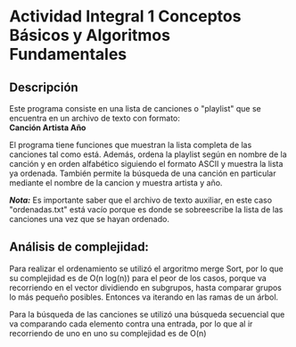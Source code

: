 Actividad Integral 1 Conceptos Básicos y Algoritmos Fundamentales
===

Descripción
---

Este programa consiste en una lista de canciones o "playlist" que se encuentra en un archivo de texto con formato:  
**Canción Artista Año**

El programa tiene funciones que muestran la lista completa de las canciones tal como está. Además, ordena la playlist según en nombre de la canción y en orden alfabético siguiendo el formato ASCII y muestra la lista ya ordenada. También permite la búsqueda de una canción en particular mediante el nombre de la cancion y muestra artista y año.

***Nota:*** Es importante saber que el archivo de texto auxiliar, en este caso "ordenadas.txt" está vacío porque es donde se sobreescribe la lista de las canciones una vez que se hayan ordenado.

Análisis de complejidad:
---

Para realizar el ordenamiento se utilizó el argoritmo merge Sort, por lo que su complejidad es de O(n log(n)) para el peor de los casos, porque va recorriendo en el vector dividiendo en subgrupos, hasta comparar grupos lo más pequeño posibles. Entonces va iterando en las ramas de un árbol.

Para la búsqueda de las canciones se utilizó una búsqueda secuencial que va comparando cada elemento contra una entrada, por lo que al ir recorriendo de uno en uno su complejidad es de O(n)
